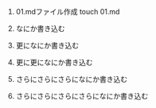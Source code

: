 1. 01.mdファイル作成
touch 01.md

2. なにか書き込む

3. 更になにか書き込む

4. 更に更になにか書き込む

5. さらにさらにさらになにか書き込む

6. さらにさらにさらにさらになにか書き込む

